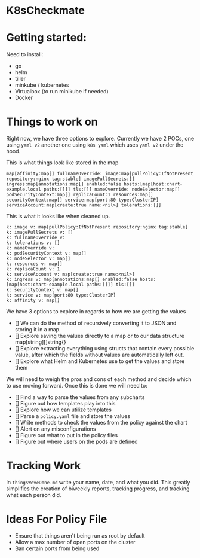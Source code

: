 # K8sCheckmate

# Getting started:
Need to install:
- go
- helm 
- tiller
- minkube / kubernetes
- Virtualbox (to run minikube if needed)
- Docker

# Things to work on 

Right now, we have three options to explore. 
Currently we have 2 POCs, one using `yaml v2` another one using `k8s yaml` which uses `yaml v2` under the hood. 

This is what things look like stored in the map

```
map[affinity:map[] fullnameOverride: image:map[pullPolicy:IfNotPresent repository:nginx tag:stable] imagePullSecrets:[] ingress:map[annotations:map[] enabled:false hosts:[map[host:chart-example.local paths:[]]] tls:[]] nameOverride: nodeSelector:map[] podSecurityContext:map[] replicaCount:1 resources:map[] securityContext:map[] service:map[port:80 type:ClusterIP] serviceAccount:map[create:true name:<nil>] tolerations:[]]
```
This is what it looks like when cleaned up. 

```
k: image v: map[pullPolicy:IfNotPresent repository:nginx tag:stable]
k: imagePullSecrets v: []
k: fullnameOverride v: 
k: tolerations v: []
k: nameOverride v: 
k: podSecurityContext v: map[]
k: nodeSelector v: map[]
k: resources v: map[]
k: replicaCount v: 1
k: serviceAccount v: map[create:true name:<nil>]
k: ingress v: map[annotations:map[] enabled:false hosts:[map[host:chart-example.local paths:[]]] tls:[]]
k: securityContext v: map[]
k: service v: map[port:80 type:ClusterIP]
k: affinity v: map[]
```

We have 3 options to explore in regards to how we are getting the values 

- [] We can do the method of recursively converting it to JSON and storing it in a map.
- [] Explore saving the values directly to a map or to our data structure map[string][]string{}
- [] Explore extracting everything using structs that contain every possible value, after which the fields without values are automatically left out.
- [] Explore what Helm and Kubernetes use to get the values and store them 

We will need to weigh the pros and cons of each method and decide which to use moving forward. 
Once this is done we will need to:

- [] Find a way to parse the values from any subcharts
- [] Figure out how templates play into this
- [] Explore how we can utilize templates
- [] Parse a `policy.yaml` file and store the values
- [] Write methods to check the values from the policy against the chart
- [] Alert on any misconfigurations
- [] Figure out what to put in the policy files
- [] Figure out where users on the pods are defined

# Tracking Work 

In `thingsWeveDone.md` write your name, date, and what you did. 
This greatly simplifies the creation of biweekly reports, tracking progress, and tracking what each person did.


# Ideas For Policy File

- Ensure that things aren't being run as root by default
- Allow a max number of open ports on the cluster
- Ban certain ports from being used

